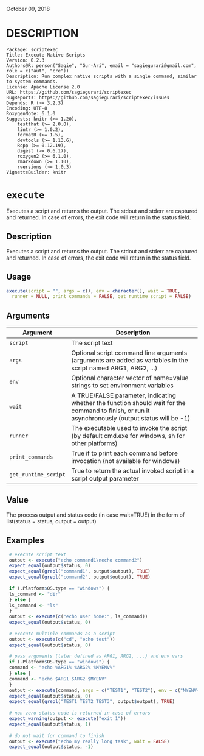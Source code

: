 

<!-- toc -->

October 09, 2018

# DESCRIPTION


```
Package: scriptexec
Title: Execute Native Scripts
Version: 0.2.3
Authors@R: person("Sagie", "Gur-Ari", email = "sagiegurari@gmail.com", role = c("aut", "cre"))
Description: Run complex native scripts with a single command, similar to system commands.
License: Apache License 2.0
URL: https://github.com/sagiegurari/scriptexec
BugReports: https://github.com/sagiegurari/scriptexec/issues
Depends: R (>= 3.2.3)
Encoding: UTF-8
RoxygenNote: 6.1.0
Suggests: knitr (>= 1.20),
    testthat (>= 2.0.0),
    lintr (>= 1.0.2),
    formatR (>= 1.5),
    devtools (>= 1.13.6),
    Rcpp (>= 0.12.19),
    digest (>= 0.6.17),
    roxygen2 (>= 6.1.0),
    rmarkdown (>= 1.10),
    rversions (>= 1.0.3)
VignetteBuilder: knitr
```


# `execute`

Executes a script and returns the output.
 The stdout and stderr are captured and returned.
 In case of errors, the exit code will return in the status field.

## Description


 Executes a script and returns the output.
 The stdout and stderr are captured and returned.
 In case of errors, the exit code will return in the status field.


## Usage


```r
execute(script = "", args = c(), env = character(), wait = TRUE,
  runner = NULL, print_commands = FALSE, get_runtime_script = FALSE)

```


## Arguments

Argument      |Description
------------- |----------------
`script`     |     The script text
`args`     |     Optional script command line arguments (arguments are added as variables in the script named ARG1, ARG2, ...)
`env`     |     Optional character vector of name=value strings to set environment variables
`wait`     |     A TRUE/FALSE parameter, indicating whether the function should wait for the command to finish, or run it asynchronously (output status will be -1)
`runner`     |     The executable used to invoke the script (by default cmd.exe for windows, sh for other platforms)
`print_commands`     |     True if to print each command before invocation (not available for windows)
`get_runtime_script`     |     True to return the actual invoked script in a script output parameter

## Value


 The process output and status code (in case wait=TRUE) in the form of list(status = status, output = output)


## Examples


```r 
 # execute script text
 output <- execute("echo command1\necho command2")
 expect_equal(output$status, 0)
 expect_equal(grepl("command1", output$output), TRUE)
 expect_equal(grepl("command2", output$output), TRUE)
 
 if (.Platform$OS.type == "windows") {
 ls_command <- "dir"
 } else {
 ls_command <- "ls"
 }
 output <- execute(c("echo user home:", ls_command))
 expect_equal(output$status, 0)
 
 # execute multiple commands as a script
 output <- execute(c("cd", "echo test"))
 expect_equal(output$status, 0)
 
 # pass arguments (later defined as ARG1, ARG2, ...) and env vars
 if (.Platform$OS.type == "windows") {
 command <- "echo %ARG1% %ARG2% %MYENV%"
 } else {
 command <- "echo $ARG1 $ARG2 $MYENV"
 }
 output <- execute(command, args = c("TEST1", "TEST2"), env = c("MYENV=TEST3"))
 expect_equal(output$status, 0)
 expect_equal(grepl("TEST1 TEST2 TEST3", output$output), TRUE)
 
 # non zero status code is returned in case of errors
 expect_warning(output <- execute("exit 1"))
 expect_equal(output$status, 1)
 
 # do not wait for command to finish
 output <- execute("echo my really long task", wait = FALSE)
 expect_equal(output$status, -1)

``` 

